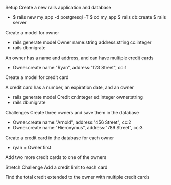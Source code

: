 Setup
Create a new rails application and database
- $ rails new my_app -d postgresql -T
$ cd my_app
$ rails db:create
$ rails server

Create a model for owner
- rails generate model Owner name:string address:string cc:integer
- rails db:migrate

An owner has a name and address, and can have multiple credit cards
- Owner.create name:"Ryan", address:"123 Street", cc:1

Create a model for credit card

A credit card has a number, an expiration date, and an owner
- rails generate model Credit cn:integer ed:integer owner:string
- rails db:migrate

Challenges
Create three owners and save them in the database
- Owner.create name:"Arnold", address:"456 Street", cc:2
- Owner.create name:"Hieronymus", address:"789 Street", cc:3

Create a credit card in the database for each owner
- ryan = Owner.first

Add two more credit cards to one of the owners


Stretch Challenge
Add a credit limit to each card

Find the total credit extended to the owner with multiple credit cards